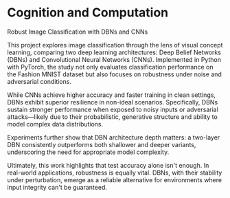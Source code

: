 # Cognition and Computation
Robust Image Classification with DBNs and CNNs

This project explores image classification through the lens of visual concept learning, comparing two deep learning architectures: Deep Belief Networks (DBNs) and Convolutional Neural Networks (CNNs). Implemented in Python with PyTorch, the study not only evaluates classification performance on the Fashion MNIST dataset but also focuses on robustness under noise and adversarial conditions.

While CNNs achieve higher accuracy and faster training in clean settings, DBNs exhibit superior resilience in non-ideal scenarios. Specifically, DBNs sustain stronger performance when exposed to noisy inputs or adversarial attacks—likely due to their probabilistic, generative structure and ability to model complex data distributions.

Experiments further show that DBN architecture depth matters: a two-layer DBN consistently outperforms both shallower and deeper variants, underscoring the need for appropriate model complexity.

Ultimately, this work highlights that test accuracy alone isn't enough. In real-world applications, robustness is equally vital. DBNs, with their stability under perturbation, emerge as a reliable alternative for environments where input integrity can't be guaranteed.


